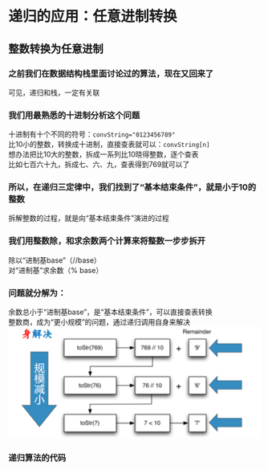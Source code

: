 # 递归的应用：任意进制转换
## 整数转换为任意进制
### 之前我们在数据结构栈里面讨论过的算法，现在又回来了
可见，递归和栈，一定有关联

### 我们用最熟悉的十进制分析这个问题
十进制有十个不同的符号：`convString="0123456789"`  
比10小的整数，转换成十进制，直接查表就可以：`convString[n]`  
想办法把比10大的整数，拆成一系列比10晓得整数，逐个查表  
比如七百六十九，拆成七、六、九，查表得到769就可以了
### 所以，在递归三定律中，我们找到了“基本结束条件”，就是小于10的整数
拆解整数的过程，就是向“基本结束条件”演进的过程
### 我们用整数除，和求余数两个计算来将整数一步步拆开
除以“进制基base”（//base）  
对“进制基”求余数（% base）
### 问题就分解为：
余数总小于“进制基base”，是“基本结束条件”，可以直接查表转换  
整数商，成为“更小规模”的问题，通过递归调用自身来解决  
![img.png](img.png)

### 递归算法的代码
```python

```